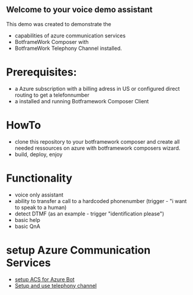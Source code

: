 ## Welcome to your voice demo assistant 

This demo was created to demonstrate the 
- capabilities of azure communication services 
- BotframeWork Composer with
- BotframeWork Telephony Channel installed.

# Prerequisites: 
- a Azure subscription with a billing adress in US or configured direct routing to get a telefonnumber 
- a installed and running Botframework Composer Client


# HowTo
- clone this repository to your botframework composer and create all needed ressources on azure with botframework composers wizard.
- build, deploy, enjoy

# Functionality
- voice only assistant
- ability to transfer a call to a hardcoded phonenumber (trigger - "i want to speak to a human)
- detect DTMF (as an example - trigger "identification please")
- basic help
- basic QnA

# setup Azure Communication Services
- [setup ACS for Azure Bot](https://docs.microsoft.com/en-us/azure/communication-services/quickstarts/telephony-sms/get-phone-number?pivots=platform-azp)
- [Setup and use telephony channel](https://github.com/microsoft/botframework-telephony/blob/main/README.md)

